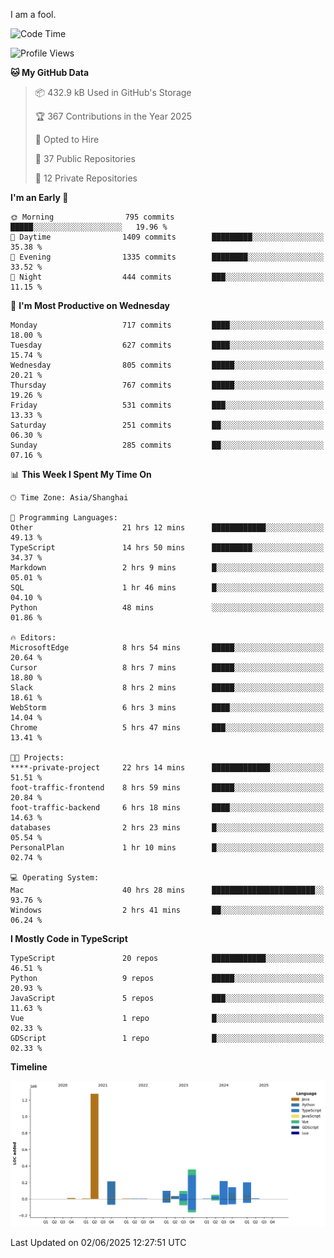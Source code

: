 I am a fool.

<!--START_SECTION:waka-->
![Code Time](http://img.shields.io/badge/Code%20Time-3%2C103%20hrs%2041%20mins-blue)

![Profile Views](http://img.shields.io/badge/Profile%20Views-4-blue)

**🐱 My GitHub Data** 

> 📦 432.9 kB Used in GitHub's Storage 
 > 
> 🏆 367 Contributions in the Year 2025
 > 
> 💼 Opted to Hire
 > 
> 📜 37 Public Repositories 
 > 
> 🔑 12 Private Repositories 
 > 
**I'm an Early 🐤** 

```text
🌞 Morning                795 commits         █████░░░░░░░░░░░░░░░░░░░░   19.96 % 
🌆 Daytime                1409 commits        █████████░░░░░░░░░░░░░░░░   35.38 % 
🌃 Evening                1335 commits        ████████░░░░░░░░░░░░░░░░░   33.52 % 
🌙 Night                  444 commits         ███░░░░░░░░░░░░░░░░░░░░░░   11.15 % 
```
📅 **I'm Most Productive on Wednesday** 

```text
Monday                   717 commits         ████░░░░░░░░░░░░░░░░░░░░░   18.00 % 
Tuesday                  627 commits         ████░░░░░░░░░░░░░░░░░░░░░   15.74 % 
Wednesday                805 commits         █████░░░░░░░░░░░░░░░░░░░░   20.21 % 
Thursday                 767 commits         █████░░░░░░░░░░░░░░░░░░░░   19.26 % 
Friday                   531 commits         ███░░░░░░░░░░░░░░░░░░░░░░   13.33 % 
Saturday                 251 commits         ██░░░░░░░░░░░░░░░░░░░░░░░   06.30 % 
Sunday                   285 commits         ██░░░░░░░░░░░░░░░░░░░░░░░   07.16 % 
```


📊 **This Week I Spent My Time On** 

```text
🕑︎ Time Zone: Asia/Shanghai

💬 Programming Languages: 
Other                    21 hrs 12 mins      ████████████░░░░░░░░░░░░░   49.13 % 
TypeScript               14 hrs 50 mins      █████████░░░░░░░░░░░░░░░░   34.37 % 
Markdown                 2 hrs 9 mins        █░░░░░░░░░░░░░░░░░░░░░░░░   05.01 % 
SQL                      1 hr 46 mins        █░░░░░░░░░░░░░░░░░░░░░░░░   04.10 % 
Python                   48 mins             ░░░░░░░░░░░░░░░░░░░░░░░░░   01.86 % 

🔥 Editors: 
MicrosoftEdge            8 hrs 54 mins       █████░░░░░░░░░░░░░░░░░░░░   20.64 % 
Cursor                   8 hrs 7 mins        █████░░░░░░░░░░░░░░░░░░░░   18.80 % 
Slack                    8 hrs 2 mins        █████░░░░░░░░░░░░░░░░░░░░   18.61 % 
WebStorm                 6 hrs 3 mins        ████░░░░░░░░░░░░░░░░░░░░░   14.04 % 
Chrome                   5 hrs 47 mins       ███░░░░░░░░░░░░░░░░░░░░░░   13.41 % 

🐱‍💻 Projects: 
****-private-project     22 hrs 14 mins      █████████████░░░░░░░░░░░░   51.51 % 
foot-traffic-frontend    8 hrs 59 mins       █████░░░░░░░░░░░░░░░░░░░░   20.84 % 
foot-traffic-backend     6 hrs 18 mins       ████░░░░░░░░░░░░░░░░░░░░░   14.63 % 
databases                2 hrs 23 mins       █░░░░░░░░░░░░░░░░░░░░░░░░   05.54 % 
PersonalPlan             1 hr 10 mins        █░░░░░░░░░░░░░░░░░░░░░░░░   02.74 % 

💻 Operating System: 
Mac                      40 hrs 28 mins      ███████████████████████░░   93.76 % 
Windows                  2 hrs 41 mins       ██░░░░░░░░░░░░░░░░░░░░░░░   06.24 % 
```

**I Mostly Code in TypeScript** 

```text
TypeScript               20 repos            ████████████░░░░░░░░░░░░░   46.51 % 
Python                   9 repos             █████░░░░░░░░░░░░░░░░░░░░   20.93 % 
JavaScript               5 repos             ███░░░░░░░░░░░░░░░░░░░░░░   11.63 % 
Vue                      1 repo              █░░░░░░░░░░░░░░░░░░░░░░░░   02.33 % 
GDScript                 1 repo              █░░░░░░░░░░░░░░░░░░░░░░░░   02.33 % 
```



**Timeline**

![Lines of Code chart](https://raw.githubusercontent.com/VeejaLiu/VeejaLiu/master/assets/bar_graph.png)


 Last Updated on 02/06/2025 12:27:51 UTC
<!--END_SECTION:waka-->
